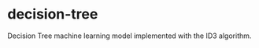 decision-tree
=============

Decision Tree machine learning model implemented with the ID3 algorithm.